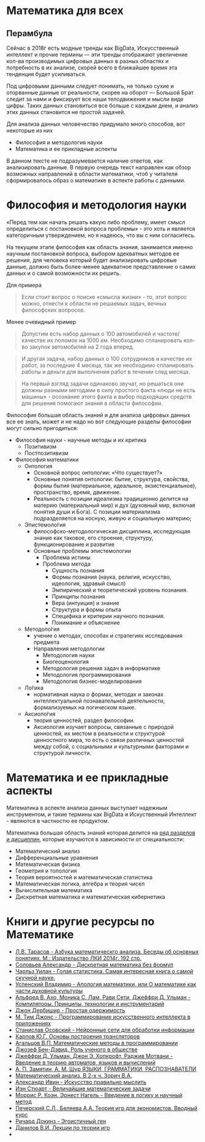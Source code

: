 Математика для всех
============================

Перамбула
----------

Сейчас в 2018г есть модные тренды как BigData, Искусственный интеллект и прочие термины — эти тренды отображают увеличение кол-ва производимых цифровых данных в разных областях и потребность в их анализе, скорей всего в ближайшее время эта тенденция будет усиливаться.

Под цифровыми данными следует понимать, не только сухие и оторванные данные от реальности, скорее на оборот — Большой Брат следит за нами и фиксирует все наши телодвижения и мысли виде цифры. Таких данных становиться все больше с каждым днем, и  анализ этих данных становится не простой задачей.

Для анализа данных человечество придумало много способов, вот некоторые из них

* Философия и методология науки
* Математика и ее прикладные аспекты

В данном тексте не подразумевается наличие ответов, как анализировать данные. В первую очередь текст направлен как обзор возможных направлений в области математики, чтоб у читателя сформировалось образ о математике в аспекте работы с данными.

Философия и методология науки
=============================

«Перед тем как начать решать какую либо проблему, имеет смысл определиться с постановкой вопроса проблемы» - это хоть и является категоричным утверждением, но я надеюсь, что вы с ним согласитесь.

На текущем этапе философия как область знания, занимается именно научным постановкой вопроса, выбором адекватных методов ее решения, для человека который будет анализировать цифровые данные, должно быть более-менее  адекватное представление о самих данных и о самой возможности их решить.

Для примера
> Если стоит вопрос о поиске «смысла жизни» - то, этот вопрос можно, отнести к области не решаемых задач, вечных философских вопросов.

Менее очевидный пример

> Допустим есть набор данных о 100 автомобилей и частоте/качестве их поломок на 1000 км. Необходимо спланировать кол-во закупок автомобилей на 2 года вперед.

> И другая задача, набор данных о 100 сотрудников и качестве их работ, за последние 4 месяца, так же необходимо спланировать работы и деньги для выполнения работ в течении след месяца.

> На первый взгляд задачи одинаково звучат, но решаться они должны разными методами в силу простого факта «люди не есть машины» - осознание этого факта и выбор подходящих средств для решения помогают знания в области философии.

Философия большая область знаний и для анализа цифровых данных все ее знать, может и не надо но вот следующие разделы философии могут сильно пригодиться:

* Философия науки - научные методы и их критика
  * Позитивизм
  * Постпозитивизм
* Философия математики
  * Онтология
    * Основной вопрос онтологии: «Что существует?»
    * Основные понятия онтологии: бытие, структура, свойства, формы бытия (материальное, идеальное, экзистенциальное), пространство, время, движение.
    * Реальность с позиции идеализма традиционно делится на материю (материальный мир) и дух (духовный мир, включая понятия души и Бога). С позиции материализма подразделяется на косную, живую и социальную материю;
  * Эпистемоло́гия
    * философско-методологическая дисциплина, исследующая знание как таковое, его строение, структуру, функционирование и развитие
    * Основные проблемы эпистемологии
      * Проблема истины
      * Проблема метода
        * Сущность познания
        * Формы познания (наука, религия, искусство, идеология, здравый смысл)
        * Эмпирический и теоретический уровень познания.
        * Принципы познания
        * Вера (интуиция) и знание
        * Структура и формы опыта
        * Специфика и критерии научного познания.
        * Понимание и объяснение
  * Методоло́гия
    * учение о методах, способах и стратегиях исследования предмета
    * Направления методологии
      * Методология науки
      * Биогеоценология
      * Методология решения задач в информатике
      * Методология программирования
      * Методология бизнес-моделирования
  * Ло́гика
    * нормативная наука о формах, методах и законах интеллектуальной познавательной деятельности, формализуемых на логическом языке.
  * Аксиоло́гия
    * теория ценностей, раздел философии.
    * Аксиология изучает вопросы, связанные с природой ценностей, их местом в реальности и структурой ценностного мира, то есть о связи различных ценностей между собой, с социальными и культурными факторами и структурой личности.
    
Математика и ее прикладные аспекты
==================================

Математика в аспекте анализа данных выступает надежным инструментом, и такие термины как BigData и Искуственный Интеллект - являются в частностю ее продуктом.

Математика большая область знаний которая делится на [ряд разделов и дисциплин](https://ru.wikipedia.org/wiki/%D0%A0%D0%B0%D0%B7%D0%B4%D0%B5%D0%BB%D1%8B_%D0%BC%D0%B0%D1%82%D0%B5%D0%BC%D0%B0%D1%82%D0%B8%D0%BA%D0%B8), которые изучаются в зависимости от специальности:

* Математический анализ
* Дифференциальные уравнения
* Математическая физика
* Геометрия и топология
* Теория вероятностей и математическая статистика
* Математическая логика, алгебра и теория чисел
* Вычислительная математика
* Дискретная математика и математическая кибернетика

Книги и другие ресурсы по Математике
====================================

* [Л.В. Тарасов - Азбука математическго анализа. Беседы об основных понятиях. М.: Издательство ЛКИ 2014г. 192 стр.](https://www.ozon.ru/context/detail/id/23875952/)
* [Соловьев Александр - Дискретная математика без формул](https://www.e-reading.club/book.php?book=53506)
* [Чарльз Уилан - Голая статистика. Самая интересная книга о самой скучной науке.](https://www.mann-ivanov-ferber.ru/books/golaya-statistika/)
* [Успенский Владимир - Апология математики, или О математике как части духовной культуры](https://www.e-reading.club/book.php?book=139433)
* [Альфред В. Ахо, Моника С. Лам, Рави Сети, Джеффри Д. Ульман - Компиляторы. Принципы, технологии и инструментарий](https://www.ozon.ru/context/detail/id/3829076/)
* [Джон Дербишир - Простая одержимость](http://elementy.ru/bookclub/book/332)
* [М. Тим Джонс - Программирование искусственного интеллекта в приложениях](https://www.litres.ru/tim-dzhons-m/programmirovanie-iskusstvennogo-intellekta-v-prilozheniyah-27059022/)
* [Станислав Осовский - Нейронные сети для обработки информации](https://www.ozon.ru/context/detail/id/1199050/)
* [Карпов Ю.Г. Основы построения трансляторов](http://www.studmed.ru/karpov-yug-osnovy-postroeniya-translyatorov_17a68b1f6bb.html)
* [Агальцов В.П. Математические методы в программировании](https://www.twirpx.com/file/1837479/)
* [Джозеф Бен-Дэвид. Роль ученого в обществе](http://www.nlobooks.ru/node/4353)
* [Джеффри Д. Ульман, Джон Э. Хопкрофт, Раджив Мотвани - Введение в теорию автоматов, языков и вычислений](https://www.ozon.ru/context/detail/id/31336413/)
* [А. П. Замятин, А. М. Шур ЯЗЫКИ, ГРАММАТИКИ, РАСПОЗНАВАТЕЛИ](http://kadm.imkn.urfu.ru/files/shurzam.pdf)
* [Математический анализ. В 2-х ч.  Зорич В.А.](http://www.alleng.ru/d/math/math460.htm)
* [Александр Ивин - Искусство правильно мыслить](https://www.ozon.ru/context/detail/id/3134515/)
* [Иэн Стюарт - Величайшие математические задачи](https://www.litres.ru/ien-stuart/velichayshie-matematicheskie-zadachi-15210871/)
* [Моррис Р. Коэн, Эрнест Нагель - Введение в логику и научный метод](https://www.ozon.ru/context/detail/id/5054849/)
* [Печерский С.Л., Беляева А.А. Теория игр для экономистов. Вводный курс](http://hse-da.narod.ru/fsp/games/gamePechersky.pdf)
* [Ричард Докинз - Эгоистичный ген](https://ru.wikipedia.org/wiki/%D0%AD%D0%B3%D0%BE%D0%B8%D1%81%D1%82%D0%B8%D1%87%D0%BD%D1%8B%D0%B9_%D0%B3%D0%B5%D0%BD)
* [Данилов В.И. Лекции по теории игр](https://www.nes.ru/dataupload/files/programs/econ/preprints/2002/GameTheory.pdf)
* []()
